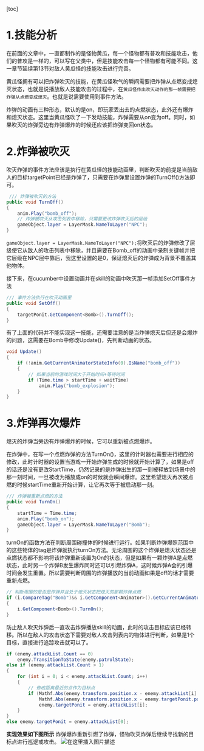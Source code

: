 [toc]

# 1.技能分析
在前面的文章中，一直都制作的是怪物黄瓜，每一个怪物都有普攻和技能攻击，他们的普攻是一样的，可以写在父类中，但是技能攻击每一个怪物都有可能不同。这一章节延续第13节对敌人黄瓜怪的技能攻击进行完善。

黄瓜怪拥有可以把炸弹吹灭的技能，在黄瓜怪吹气的瞬间需要把炸弹从点燃变成熄灭状态，也就是说播放敌人技能攻击的过程中，在`黄瓜怪作出吹灭动作的那一帧需要把炸弹从点燃变成熄灭`。也就是说需要使用到事件方法。

炸弹的动画有三种形态，默认的是on，即玩家丢出去的点燃状态，此外还有爆炸和熄灭状态。这里当黄瓜怪吹了一下发动技能，炸弹需要从on变为off。同时，如果吹灭的炸弹旁边有炸弹爆炸的时候还应该把炸弹变回on状态。

# 2.炸弹被吹灭
吹灭炸弹的事件方法应该是执行在黄瓜怪的技能动画里，判断吹灭的前提是当前敌人的目标targetPoint已经是炸弹了，只需要在炸弹里设置炸弹的TurnOff()方法即可。
```csharp
 /// 炸弹被吹灭的方法
public void TurnOff()
{
    anim.Play("bomb_off");
    // 炸弹被吹灭从攻击列表中移除，只需要更改炸弹吹灭后的层级
    gameObject.layer = LayerMask.NameToLayer("NPC");
}
```
`gameObject.layer = LayerMask.NameToLayer("NPC");`将吹灭后的炸弹修改了层级使它从敌人的攻击列表中移除，并且需要在Bomb_off的动画中录制关键帧并把它层级在NPC层中靠后，我这里设置的是0，保证熄灭后的炸弹成为背景不覆盖其他物体。

接下来，在cucumber中设置动画并在skill的动画中吹灭那一帧添加SetOff事件方法
```csharp
/// 事件方法执行在吹灭动画里
public void SetOff()
{
    targetPonit.GetComponent<Bomb>().TurnOff();
}
```
有了上面的代码并不能实现这一技能，还需要注意的是当炸弹熄灭后但还是会爆炸的问题，这需要在Bomb中修改Update()，先判断动画的状态。
```csharp
void Update()
{
    if (!anim.GetCurrentAnimatorStateInfo(0).IsName("bomb_off"))
    {
        // 如果当前的游戏时间大于开始时间+等待时间
        if (Time.time > startTime + waitTime)
            anim.Play("bomb_explosion");
    }
}
```
# 3.炸弹再次爆炸
熄灭的炸弹当旁边有炸弹爆炸的时候，它可以重新被点燃爆炸。

在炸弹中，在写一个点燃炸弹的方法TurnOn()，这里的计时器也需要进行相应的修改，此时计时器的设置当游戏一开始炸弹生成的时候就开始计算了，如果是off的话还是没有更改StartTime，仍然记录的是炸弹出生的那一刻被释放到场景中的那一刻时间，一旦被改为播放成on的时候就会瞬间爆炸。这里希望熄灭再次被点燃的时候startTime重新开始计算，让它再次等于被启动那一刻。
```csharp
/// 炸弹被重新点燃的方法
public void TurnOn()
{
	startTime = Time.time;
    anim.Play("bomb_on");
    gameObject.layer = LayerMask.NameToLayer("Bomb");
}
```
turnOn的函数方法在判断周围碰撞体的时候进行运行。如果判断炸弹爆照范围中的这些物体的tag是炸弹就执行turnOn方法。无论周围的这个炸弹是熄灭状态还是点燃状态都不影响将该炸弹重新设置为On的状态，但是如果有一颗炸弹A是点燃状态，此时另一个炸弹B发生爆炸同时还可以引燃炸弹A，这时候炸弹A会的引爆时间会发生重置。所以需要判断周围的炸弹播放的当前动画如果是off的话才需要重新点燃。
```csharp
// 判断周围的是否是炸弹并且处于熄灭状态把熄灭的那颗炸弹点燃
if (i.CompareTag("Bomb")&& i.GetComponent<Animator>().GetCurrentAnimatorStateInfo(0).IsName("bomb_off")) 
{
    i.GetComponent<Bomb>().TurnOn();
}
```
防止敌人吹灭炸弹后一直攻击炸弹播放skill的动画，此时的攻击目标应该已经转移。所以在敌人的攻击状态下需要对敌人攻击列表内的物体进行判断，如果是1个目标，直接进行追踪攻击就可以了。
```csharp
if (enemy.attackList.Count == 0)
    enemy.TransitionToState(enemy.patrolState);
else if (enemy.attackList.Count > 1)
{
    for (int i = 0; i < enemy.attackList.Count; i++)
    {
        // 修改距离最近的点作为目标点
        if (Mathf.Abs(enemy.transform.position.x - enemy.attackList[i].position.x) <
            Mathf.Abs(enemy.transform.position.x - enemy.targetPonit.position.x))
            enemy.targetPonit = enemy.attackList[i];
    }
}
else enemy.targetPonit = enemy.attackList[0];
```

**实现效果如下图所示**
炸弹爆炸重新引燃了炸弹，怪物吹灭炸弹后继续寻找新的目标点进行巡逻或攻击。
![在这里插入图片描述](https://img-blog.csdnimg.cn/20201111173304211.gif#pic_center)